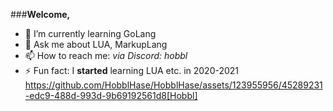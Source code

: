 ###**Welcome,**

- 🌱 I’m currently learning GoLang
- 💬 Ask me about LUA, MarkupLang
- 📫 How to reach me: *via Discord: hobbl*
- ⚡ Fun fact: I **started** learning LUA etc. in 2020-2021  
https://github.com/HobblHase/HobblHase/assets/123955956/45289231-edc9-488d-993d-9b69192561d8[Hobbl]
